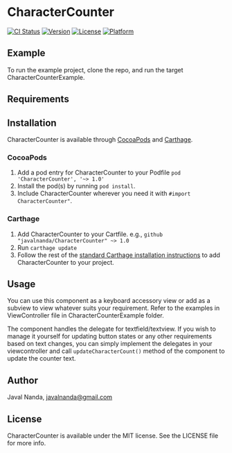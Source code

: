 # CharacterCounter

[![CI Status](https://img.shields.io/travis/javalnanda/CharacterCounter.svg?style=flat)](https://travis-ci.org/javalnanda/CharacterCounter)
[![Version](https://img.shields.io/cocoapods/v/CharacterCounter.svg?style=flat)](https://cocoapods.org/pods/CharacterCounter)
[![License](https://img.shields.io/cocoapods/l/CharacterCounter.svg?style=flat)](https://cocoapods.org/pods/CharacterCounter)
[![Platform](https://img.shields.io/cocoapods/p/CharacterCounter.svg?style=flat)](https://cocoapods.org/pods/CharacterCounter)

## Example

To run the example project, clone the repo, and run the target CharacterCounterExample.

## Requirements

## Installation

CharacterCounter is available through [CocoaPods](https://cocoapods.org) and [Carthage](https://github.com/Carthage/Carthage). 

### CocoaPods

1. Add a pod entry for CharacterCounter to your Podfile `pod 'CharacterCounter', '~> 1.0'`
2. Install the pod(s) by running `pod install`.
3. Include CharacterCounter wherever you need it with `#import CharacterCounter"`.

### Carthage

1. Add CharacterCounter to your Cartfile. e.g., `github "javalnanda/CharacterCounter" ~> 1.0`
2. Run `carthage update`
3. Follow the rest of the [standard Carthage installation instructions](https://github.com/Carthage/Carthage#adding-frameworks-to-an-application) to add CharacterCounter to your project.

## Usage

You can use this component as a keyboard accessory view or add as a subview to view whatever suits your requirement.
Refer to the examples in ViewController file in CharacterCounterExample folder.

The component handles the delegate for textfield/textview. If you wish to manage it yourself for updating button states or any other requirements based on text changes, you can simply implement the delegates in your viewcontroller and call `updateCharacterCount()` method of the component to update the counter text.

## Author

Javal Nanda, javalnanda@gmail.com

## License

CharacterCounter is available under the MIT license. See the LICENSE file for more info.
